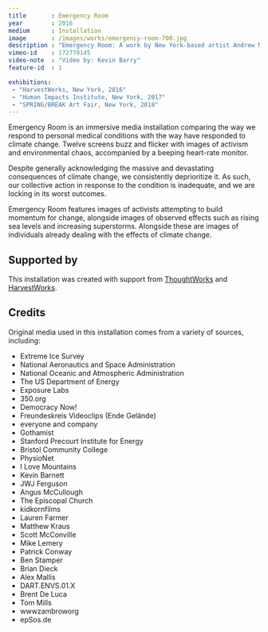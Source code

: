```yaml
---
title       : Emergency Room
year        : 2016
medium      : Installation
image       : /images/works/emergency-room-700.jpg
description : "Emergency Room: A work by New York-based artist Andrew McWilliams."
vimeo-id    : 172770145
video-note  : "Video by: Kevin Barry"
feature-id  : 1

exhibitions:
 - "HarvestWorks, New York, 2016"
 - "Human Impacts Institute, New York, 2017"
 - "SPRING/BREAK Art Fair, New York, 2018"
---
```

<p>
	<span class="title">Emergency Room</span> is an immersive media installation comparing the way we respond to personal medical conditions with the way have responded to climate change. Twelve screens buzz and flicker with images of activism and environmental chaos, accompanied by a beeping heart-rate monitor.
</p>
<p>
	Despite generally acknowledging the massive and devastating consequences of climate change, we consistently deprioritize it. As such, our collective action in response to the condition is inadequate, and we are locking in its worst outcomes.
</p>
<p>
	<span class="title">Emergency Room</span> features images of activists attempting to build momentum for change, alongside images of observed effects such as rising sea levels and increasing superstorms. Alongside these are images of individuals already dealing with the effects of climate change.
</p>
<h2>Supported by</h2>
<p>
	This installation was created with support from <a href="https://www.thoughtworks.com/">ThoughtWorks</a> and <a href="http://harvestworks.org">HarvestWorks</a>.
</p>
<h2>Credits</h2>
<p>
	Original media used in this installation comes from a variety of sources, including:
</p>
<ul>
	<li>Extreme Ice Survey</li>
	<li>National Aeronautics and Space Administration</li>
	<li>National Oceanic and Atmospheric Administration</li>
	<li>The US Department of Energy</li>
	<li>Exposure Labs</li>
	<li>350.org</li>
	<li>Democracy Now!</li>
	<li>Freundeskreis Videoclips (Ende Gelände)</li>
	<li>everyone and company</li>
	<li>Gothamist</li>
	<li>Stanford Precourt Institute for Energy</li>
	<li>Bristol Community College</li>
	<li>PhysioNet</li>
	<li>I Love Mountains</li>
	<li>Kevin Barnett</li>
	<li>JWJ Ferguson</li>
	<li>Angus McCullough</li>
	<li>The Episcopal Church</li>
	<li>kidkornfilms</li>
	<li>Lauren Farmer</li>
	<li>Matthew Kraus</li>
	<li>Scott McConville</li>
	<li>Mike Lemery</li>
	<li>Patrick Conway</li>
	<li>Ben Stamper</li>
	<li>Brian Dieck</li>
	<li>Alex Mallis</li>
	<li>DART.ENVS.01.X</li>
	<li>Brent De Luca</li>
	<li>Tom Mills</li>
	<li>wwwzambroworg</li>
	<li>epSos.de</li>
</ul>